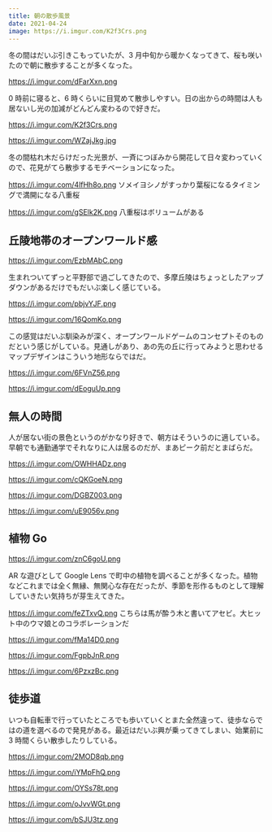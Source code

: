 ```yaml
---
title: 朝の散歩風景
date: 2021-04-24
image: https://i.imgur.com/K2f3Crs.png
---
```


冬の間はだいぶ引きこもっていたが、3 月中旬から暖かくなってきて、桜も咲いたので朝に散歩することが多くなった。

https://i.imgur.com/dFarXxn.png

0 時前に寝ると、6 時くらいに目覚めて散歩しやすい。日の出からの時間は人も居ないし光の加減がどんどん変わるので好きだ。

https://i.imgur.com/K2f3Crs.png

https://i.imgur.com/WZajJkg.jpg

冬の間枯れ木だらけだった光景が、一斉につぼみから開花して日々変わっていくので、花見がてら散歩するモチベーションになった。

https://i.imgur.com/4lfHh8o.png
ソメイヨシノがすっかり葉桜になるタイミングで満開になる八重桜

https://i.imgur.com/gSElk2K.png
八重桜はボリュームがある

## 丘陵地帯のオープンワールド感

https://i.imgur.com/EzbMAbC.png

生まれついてずっと平野部で過ごしてきたので、多摩丘陵はちょっとしたアップダウンがあるだけでもだいぶ楽しく感じている。

https://i.imgur.com/pbjvYJF.png

https://i.imgur.com/16QomKo.png

この感覚はだいぶ馴染みが深く、オープンワールドゲームのコンセプトそのものだという感じがしている。見通しがあり、あの先の丘に行ってみようと思わせるマップデザインはこういう地形ならではだ。

https://i.imgur.com/6FVnZ56.png

https://i.imgur.com/dEoguUp.png

## 無人の時間

人が居ない街の景色というのがかなり好きで、朝方はそういうのに適している。早朝でも通勤通学でそれなりに人は居るのだが、まあピーク前だとまばらだ。

https://i.imgur.com/OWHHADz.png

https://i.imgur.com/cQKGoeN.png

https://i.imgur.com/DGBZ003.png

https://i.imgur.com/uE9056v.png

## 植物 Go

https://i.imgur.com/znC6goU.png

AR な遊びとして Google Lens で町中の植物を調べることが多くなった。植物などこれまでは全く無縁、無関心な存在だったが、季節を形作るものとして理解していきたい気持ちが芽生えてきた。

https://i.imgur.com/feZTxvQ.png
こちらは馬が酔う木と書いてアセビ。大ヒット中のウマ娘とのコラボレーションだ

https://i.imgur.com/fMa14D0.png

https://i.imgur.com/FgpbJnR.png

https://i.imgur.com/6PzxzBc.png

## 徒歩道

いつも自転車で行っていたところでも歩いていくとまた全然違って、徒歩ならではの道を選べるので発見がある。最近はだいぶ興が乗ってきてしまい、始業前に 3 時間くらい散歩したりしている。

https://i.imgur.com/2MOD8qb.png

https://i.imgur.com/iYMpFhQ.png

https://i.imgur.com/OYSs78t.png

https://i.imgur.com/oJvvWGt.png

https://i.imgur.com/bSJU3tz.png
